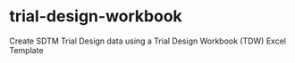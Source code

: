 # trial-design-workbook
Create SDTM Trial Design data using a Trial Design Workbook (TDW) Excel Template
